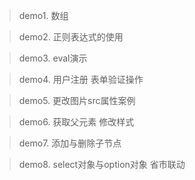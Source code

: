 >demo1. 数组

>demo2. 正则表达式的使用

>demo3. eval演示

>demo4. 用户注册 表单验证操作

>demo5. 更改图片src属性案例

>demo6. 获取父元素 修改样式

>demo7. 添加与删除子节点

>demo8. select对象与option对象 省市联动
